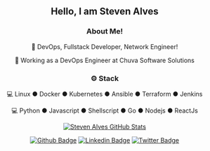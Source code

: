 <div align="center">

<h2>Hello, I am Steven Alves</h2>

<h3>  About Me! </h3>

  🙋 DevOps, Fullstack Developer, Network Engineer!
  
  💼 Working as a DevOps Engineer at Chuva Software Solutions

<h3>⚙️ Stack </h3>

  💻 Linux ● Docker ● Kubernetes ● Ansible ● Terraform ● Jenkins

  💻 Python ● Javascript ● Shellscript ● Go ● Nodejs ● ReactJs
  

[![Steven Alves GitHub Stats](https://github-readme-stats.vercel.app/api?username=xredocx215sevlanevets&show_icons=true)](https://github.com/xredocx215sevlanevets)


[![Github Badge](https://img.shields.io/badge/-Github-000?style=flat-square&logo=Github&logoColor=white&link=https://github.com/msfidelis)](https://github.com/xredocx215sevlanevets)
[![Linkedin Badge](https://img.shields.io/badge/-LinkedIn-blue?style=flat-square&logo=Linkedin&logoColor=white&link=https://www.linkedin.com/in/msfidelis/)](https://www.linkedin.com/in/steven-alves-529727115/)
[![Twitter Badge](https://img.shields.io/badge/-Twitter-1ca0f1?style=flat-square&labelColor=1ca0f1&logo=twitter&logoColor=white&link=https://twitter.com/fidelissauro)](https://twitter.com/stevenalves512)
